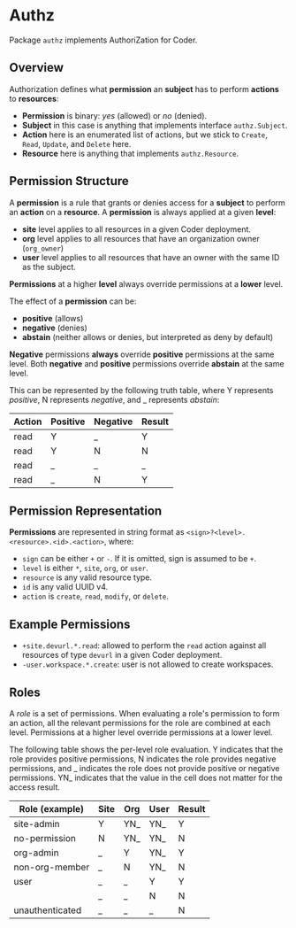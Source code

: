 # Authz

Package `authz` implements AuthoriZation for Coder.

## Overview

Authorization defines what **permission** an **subject** has to perform **actions** to **resources**:
- **Permission** is binary: *yes* (allowed) or *no* (denied).
- **Subject** in this case is anything that implements interface `authz.Subject`.
- **Action** here is an enumerated list of actions, but we stick to `Create`, `Read`, `Update`, and `Delete` here.
- **Resource** here is anything that implements `authz.Resource`.

## Permission Structure

A **permission** is a rule that grants or denies access for a **subject** to perform an **action** on a **resource**.
A **permission** is always applied at a given **level**:

- **site** level applies to all resources in a given Coder deployment.
- **org** level applies to all resources that have an organization owner (`org_owner`)
- **user** level applies to all resources that have an owner with the same ID as the subject.

**Permissions** at a higher **level** always override permissions at a **lower** level.

The effect of a **permission** can be:
- **positive** (allows)
- **negative** (denies)
- **abstain** (neither allows or denies, but interpreted as deny by default)

**Negative** permissions **always** override **positive** permissions at the same level.
Both **negative** and **positive** permissions override **abstain** at the same level.

This can be represented by the following truth table, where Y represents *positive*, N represents *negative*, and _ represents *abstain*:

| Action | Positive | Negative | Result |
|--------|----------|----------|--------|
| read   | Y        | _        | Y      |
| read   | Y        | N        | N      |
| read   | _        | _        | _      |
| read   | _        | N        | Y      |


## Permission Representation

**Permissions** are represented in string format as `<sign>?<level>.<resource>.<id>.<action>`, where:

- `sign` can be either `+` or `-`. If it is omitted, sign is assumed to be `+`.
- `level` is either `*`, `site`, `org`, or `user`.
- `resource` is any valid resource type.
- `id` is any valid UUID v4.
- `action` is `create`, `read`, `modify`, or `delete`.

## Example Permissions

- `+site.devurl.*.read`: allowed to perform the `read` action against all resources of type `devurl` in a given Coder deployment.
- `-user.workspace.*.create`: user is not allowed to create workspaces.

## Roles

A *role* is a set of permissions. When evaluating a role's permission to form an action, all the relevant permissions for the role are combined at each level. Permissions at a higher level override permissions at a lower level.

The following table shows the per-level role evaluation.
Y indicates that the role provides positive permissions, N indicates the role provides negative permissions, and _ indicates the role does not provide positive or negative permissions. YN_ indicates that the value in the cell does not matter for the access result.

| Role (example)  | Site | Org | User | Result |
|-----------------|------|-----|------|--------|
| site-admin      | Y    | YN_ | YN_  | Y      |
| no-permission   | N    | YN_ | YN_  | N      |
| org-admin       | _    | Y   | YN_  | Y      |
| non-org-member  | _    | N   | YN_  | N      |
| user            | _    | _   | Y    | Y      |
|                 | _    | _   | N    | N      |
| unauthenticated | _    | _   | _    | N      |

